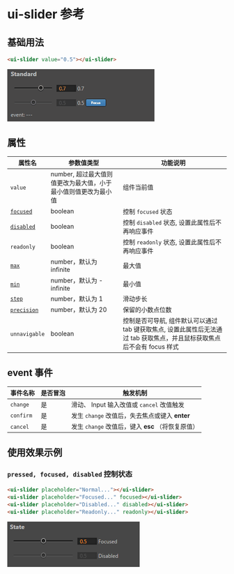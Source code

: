 # ui-slider 参考

## 基础用法

```html
<ui-slider value="0.5"></ui-slider>
```
    
![img](ui-kit/ui-slider.gif)

## 属性
属性名  | 参数值类型 | 功能说明
------|--------------|-------------  
`value`| number, 超过最大值则值更改为最大值，小于最小值则值更改为最小值| 组件当前值
[`focused`](#`pressed,-focused,-disabled`-控制状态)| boolean | 控制 `focused` 状态 
[`disabled`](#`pressed,-focused,-disabled`-控制状态)| boolean | 控制 `disabled` 状态, 设置此属性后不再响应事件
`readonly`| boolean | 控制 `readonly` 状态, 设置此属性后不再响应事件
[`max`](#max)| number，默认为 infinite| 最大值
[`min`](#min)| number，默认为 -infinite| 最小值
[`step`](#step)| number，默认为 1| 滑动步长
[`precision`](#min)| number，默认为 20| 保留的小数点位数
`unnavigable`| boolean | 控制是否可导航, 组件默认可以通过 tab 键获取焦点, 设置此属性后无法通过 tab 获取焦点，并且鼠标获取焦点后不会有 focus 样式

## event 事件
事件名称|是否冒泡|触发机制
-------|-------|--------
`change` |是|滑动、 Input 输入改值或 `cancel` 改值触发
`confirm` |是|发生 `change` 改值后，失去焦点或键入 **enter**
`cancel` |是|发生 `change` 改值后，键入 **esc** （将恢复原值）

## 使用效果示例

### `pressed, focused, disabled` 控制状态
```html
<ui-slider placeholder="Normal..."></ui-slider>
<ui-slider placeholder="Focused..." focused></ui-slider>
<ui-slider placeholder="Disabled..." disabled></ui-slider>
<ui-slider placeholder="Readonly..." readonly></ui-slider>
```
![img](ui-kit/ui-slider-state.png)